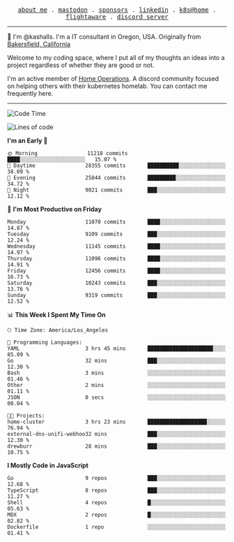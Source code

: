 <p align="center">
  <samp>
    <a href="https://jordanjones.org/">about me</a> .
    <a rel="me" href="https://mastodon.social/@kashall">mastodon</a> .
    <a href="https://github.com/sponsors/kashalls">sponsors</a> .
    <a href="https://linkedin.com/in/jordpjones">linkedin</a> .
    <a href="https://github.com/kashalls/home-cluster">k8s@home</a> .
    <a href="https://flightaware.com/adsb/stats/user/kashalls">flightaware</a> .
    <a href="https://discord.gg/V2WrCfqba9">discord server</a>
  </samp>
</p>

----------------------------------------------------------------

:wave: I'm @kashalls. I'm a IT consultant in Oregon, USA. Originally from [Bakersfield, California](https://maps.app.goo.gl/QQMtywTWghpXB6Tu6)

Welcome to my coding space, where I put all of my thoughts an ideas into a project regardless of whether they are good or not.

I'm an active member of [Home Operations](https://discord.gg/home-operations). A discord community focused on helping others with their kubernetes homelab. You can contact me frequently here.

----------------------------------------------------------------
<!--START_SECTION:waka-->
![Code Time](http://img.shields.io/badge/Code%20Time-2%2C345%20hrs%2037%20mins-blue)

![Lines of code](https://img.shields.io/badge/From%20Hello%20World%20I%27ve%20Written-11.5%20million%20lines%20of%20code-blue)

**I'm an Early 🐤** 

```text
🌞 Morning                11218 commits       ████░░░░░░░░░░░░░░░░░░░░░   15.07 % 
🌆 Daytime                28355 commits       ██████████░░░░░░░░░░░░░░░   38.09 % 
🌃 Evening                25844 commits       █████████░░░░░░░░░░░░░░░░   34.72 % 
🌙 Night                  9021 commits        ███░░░░░░░░░░░░░░░░░░░░░░   12.12 % 
```
📅 **I'm Most Productive on Friday** 

```text
Monday                   11070 commits       ████░░░░░░░░░░░░░░░░░░░░░   14.87 % 
Tuesday                  9109 commits        ███░░░░░░░░░░░░░░░░░░░░░░   12.24 % 
Wednesday                11145 commits       ████░░░░░░░░░░░░░░░░░░░░░   14.97 % 
Thursday                 11096 commits       ████░░░░░░░░░░░░░░░░░░░░░   14.91 % 
Friday                   12456 commits       ████░░░░░░░░░░░░░░░░░░░░░   16.73 % 
Saturday                 10243 commits       ███░░░░░░░░░░░░░░░░░░░░░░   13.76 % 
Sunday                   9319 commits        ███░░░░░░░░░░░░░░░░░░░░░░   12.52 % 
```


📊 **This Week I Spent My Time On** 

```text
🕑︎ Time Zone: America/Los_Angeles

💬 Programming Languages: 
YAML                     3 hrs 45 mins       █████████████████████░░░░   85.09 % 
Go                       32 mins             ███░░░░░░░░░░░░░░░░░░░░░░   12.30 % 
Bash                     3 mins              ░░░░░░░░░░░░░░░░░░░░░░░░░   01.46 % 
Other                    2 mins              ░░░░░░░░░░░░░░░░░░░░░░░░░   01.11 % 
JSON                     0 secs              ░░░░░░░░░░░░░░░░░░░░░░░░░   00.04 % 

🐱‍💻 Projects: 
home-cluster             3 hrs 23 mins       ███████████████████░░░░░░   76.94 % 
external-dns-unifi-webhoo32 mins             ███░░░░░░░░░░░░░░░░░░░░░░   12.30 % 
drewburr                 28 mins             ███░░░░░░░░░░░░░░░░░░░░░░   10.75 % 
```

**I Mostly Code in JavaScript** 

```text
Go                       9 repos             ███░░░░░░░░░░░░░░░░░░░░░░   12.68 % 
TypeScript               8 repos             ███░░░░░░░░░░░░░░░░░░░░░░   11.27 % 
Shell                    4 repos             █░░░░░░░░░░░░░░░░░░░░░░░░   05.63 % 
MDX                      2 repos             █░░░░░░░░░░░░░░░░░░░░░░░░   02.82 % 
Dockerfile               1 repo              ░░░░░░░░░░░░░░░░░░░░░░░░░   01.41 % 
```




<!--END_SECTION:waka-->